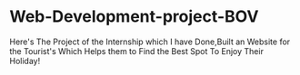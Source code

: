 # Web-Development-project-BOV
Here's The Project of the Internship which I have Done,Built an Website for the Tourist's Which Helps them to Find the Best Spot To Enjoy Their Holiday!
